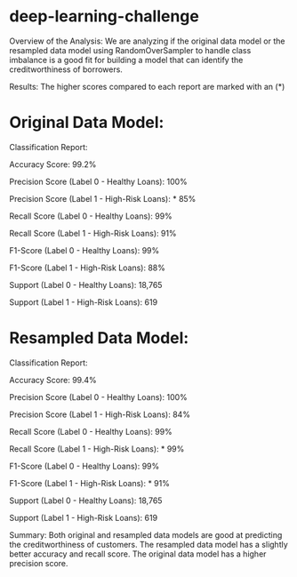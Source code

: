 # deep-learning-challenge

Overview of the Analysis:
We are analyzing if the original data model or the resampled data model using RandomOverSampler to handle class imbalance is a good fit for building a model that can identify the creditworthiness of borrowers.

Results:
The higher scores compared to each report are marked with an (*)

# Original Data Model:

Classification Report:

Accuracy Score: 99.2%

Precision Score (Label 0 - Healthy Loans): 100%

Precision Score (Label 1 - High-Risk Loans): * 85%

Recall Score (Label 0 - Healthy Loans): 99%

Recall Score (Label 1 - High-Risk Loans): 91%

F1-Score (Label 0 - Healthy Loans): 99%

F1-Score (Label 1 - High-Risk Loans): 88%

Support (Label 0 - Healthy Loans): 18,765

Support (Label 1 - High-Risk Loans): 619

# Resampled Data Model:

Classification Report:

Accuracy Score: 99.4%

Precision Score (Label 0 - Healthy Loans): 100%

Precision Score (Label 1 - High-Risk Loans): 84%

Recall Score (Label 0 - Healthy Loans): 99%

Recall Score (Label 1 - High-Risk Loans): * 99%

F1-Score (Label 0 - Healthy Loans): 99%

F1-Score (Label 1 - High-Risk Loans): * 91%

Support (Label 0 - Healthy Loans): 18,765

Support (Label 1 - High-Risk Loans): 619

Summary:
Both original and resampled data models are good at predicting the creditworthiness of customers. The resampled data model has a slightly better accuracy and recall score. The original data model has a higher precision score.
